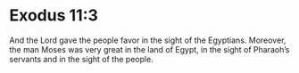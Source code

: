 # Exodus 11:3

And the Lord gave the people favor in the sight of the Egyptians. Moreover, the man Moses was very great in the land of Egypt, in the sight of Pharaoh’s servants and in the sight of the people.
